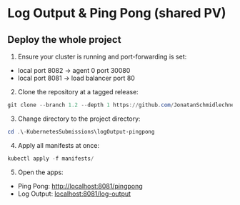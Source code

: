 # Log Output & Ping Pong (shared PV)

## Deploy the whole project

1. Ensure your cluster is running and port-forwarding is set:

- local port 8082 → agent 0 port 30080
- local port 8081 → load balancer port 80

2. Clone the repository at a tagged release:

```powershell
git clone --branch 1.2 --depth 1 https://github.com/JonatanSchmidlechner/-KubernetesSubmissions.git
```

3. Change directory to the project directory:

```powershell
cd .\-KubernetesSubmissions\logOutput-pingpong
```

4. Apply all manifests at once:

```powershell
kubectl apply -f manifests/
```

5. Open the apps:

- Ping Pong: [http://localhost:8081/pingpong](http://localhost:8081/pingpong)
- Log Output: [localhost:8081/log-output](http://localhost:8081/)
